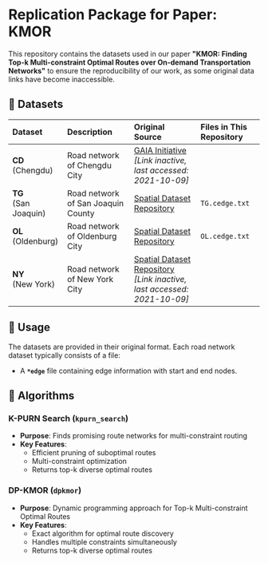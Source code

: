 # Replication Package for Paper: KMOR
This repository contains the datasets used in our paper **"KMOR: Finding Top-k Multi-constraint Optimal Routes over On-demand Transportation Networks"** to ensure the reproducibility of our work, as some original data links have become inaccessible.
## 📁 Datasets
| Dataset | Description | Original Source | Files in This Repository |
| :--- | :--- | :--- | :--- |
| **CD**<br>(Chengdu) | Road network of Chengdu City | [GAIA Initiative](https://outreach.didichuxing.com/research/opendata/)<br>*[Link inactive, last accessed: 2021-10-09]* ||
| **TG**<br>(San Joaquin) | Road network of San Joaquin County | [Spatial Dataset Repository](https://users.cs.utah.edu/~lifeifei/SpatialDataset.htm)<br> | `TG.cedge.txt` |
| **OL**<br>(Oldenburg) | Road network of Oldenburg City | [Spatial Dataset Repository](https://users.cs.utah.edu/~lifeifei/SpatialDataset.htm)<br> | `OL.cedge.txt` |
| **NY**<br>(New York) | Road network of New York City | [Spatial Dataset Repository](http://www.cs.utah.edu/~lifeifei/SpatialDataset.html)<br>*[Link inactive, last accessed: 2021-10-09]* ||

## 🔧 Usage

The datasets are provided in their original format. Each road network dataset typically consists of a file:
- A **`*edge`** file containing edge information with start and end nodes.

## 🚀 Algorithms

### K-PURN Search (`kpurn_search`)
- **Purpose**: Finds promising route networks for multi-constraint routing
- **Key Features**:
  - Efficient pruning of suboptimal routes
  - Multi-constraint optimization
  - Returns top-k diverse optimal routes

### DP-KMOR (`dpkmor`) 
- **Purpose**: Dynamic programming approach for Top-k Multi-constraint Optimal Routes
- **Key Features**:
  - Exact algorithm for optimal route discovery
  - Handles multiple constraints simultaneously
  - Returns top-k diverse optimal routes


